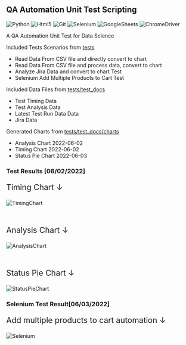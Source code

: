 ﻿## QA Automation Unit Test Scripting
 ![Python](https://img.shields.io/badge/Python-000000?style=for-the-badge&logo=python&logoColor=white)
 ![Html5](https://img.shields.io/badge/HTML5-000000?style=for-the-badge&logo=html5&logoColor=white)
 ![Git](https://img.shields.io/badge/GIT-000000?style=for-the-badge&logo=git&logoColor=white)
 ![Selenium](https://img.shields.io/badge/Selenium-000000?style=for-the-badge&logo=Selenium&logoColor=white)
 ![GoogleSheets](https://img.shields.io/badge/Google%20Sheets-000000?style=for-the-badge&logo=google-sheets&logoColor=white)
 ![ChromeDriver](https://img.shields.io/badge/Google_chrome-000000?style=for-the-badge&logo=Google-chrome&logoColor=white)


 <p>A QA Automation Unit Test for Data Science</p>
 <p>Included Tests Scenarios from <a href="https://github.com/Berkantyuks/QA-Automation-Unit-Test-Scripting/tree/main/tests">tests</a></p>
 
 <ul>
  <li>Read Data From CSV file and directly convert to chart</li>
  <li>Read Data From CSV file and process data, convert to chart</li>
  <li>Analyze Jira Data and convert to chart Test</li>
  <li>Selenium Add Multiple Products to Cart Test</li>
 </ul>
 
 <p>Included Data Files from <a href="https://github.com/Berkantyuks/QA-Automation-Unit-Test-Scripting/tree/main/tests/test_docs">tests/test_docs</a></p>
 <ul>
  <li>Test Timing Data</li>
  <li>Test Analysis Data</li>
  <li>Latest Test Run Data Data</li>
  <li>Jira Data</li>
 </ul>
 
 <p>Generated Charts from <a href="https://github.com/Berkantyuks/QA-Automation-Unit-Test-Scripting/tree/main/tests/test_docs">tests/test_docs/charts</a></p>
 <ul>
  <li>Analysis Chart 2022-06-02</li>
  <li>Timing Chart 2022-06-02</li>
  <li>Status Pie Chart 2022-06-03</li>
 </ul>
 
 ### Test Results [06/02/2022]
 
 
 <p style="font-size: 21px;">Timing Chart ↓</p>
 
 ![TimingChart](https://user-images.githubusercontent.com/61010367/171517820-486569d3-e0c5-419a-997c-8076479ad755.png)
 
 <br/>
 
 <p style="font-size: 21px;">Analysis Chart ↓</p>
 
 ![AnalysisChart](https://user-images.githubusercontent.com/61010367/171517988-aaee919d-4075-47a9-9e07-3baedfcf435a.png)
 
 <br/>
 
 <p style="font-size: 21px;">Status Pie Chart ↓</p>
 
 ![StatusPieChart](https://user-images.githubusercontent.com/61010367/171871168-e8822479-e0c3-43b3-8911-db7e2c45b53d.png)

 
 ### Selenium Test Result[06/03/2022]
 
 
 <p style="font-size: 21px;">Add multiple products to cart automation ↓</p>
 
 ![Selenium](https://user-images.githubusercontent.com/61010367/171743048-3a8b40bc-daa6-4a3f-8e8a-236f32a4d4d7.png)



 

